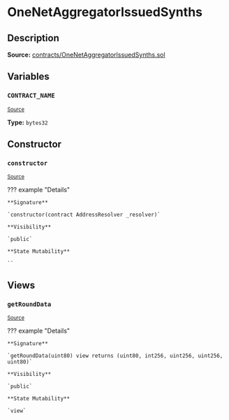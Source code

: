 # OneNetAggregatorIssuedSynths

## Description

**Source:** [contracts/OneNetAggregatorIssuedSynths.sol](https://github.com/Synthetixio/synthetix/tree/v2.86.1/contracts/OneNetAggregatorIssuedSynths.sol)

## Variables

### `CONTRACT_NAME`

<sub>[Source](https://github.com/Synthetixio/synthetix/tree/v2.86.1/contracts/OneNetAggregatorIssuedSynths.sol#L6)</sub>

**Type:** `bytes32`

## Constructor

### `constructor`

<sub>[Source](https://github.com/Synthetixio/synthetix/tree/v2.86.1/contracts/OneNetAggregatorIssuedSynths.sol#L8)</sub>

??? example "Details"

    **Signature**

    `constructor(contract AddressResolver _resolver)`

    **Visibility**

    `public`

    **State Mutability**

    ``

## Views

### `getRoundData`

<sub>[Source](https://github.com/Synthetixio/synthetix/tree/v2.86.1/contracts/OneNetAggregatorIssuedSynths.sol#L10)</sub>

??? example "Details"

    **Signature**

    `getRoundData(uint80) view returns (uint80, int256, uint256, uint256, uint80)`

    **Visibility**

    `public`

    **State Mutability**

    `view`
